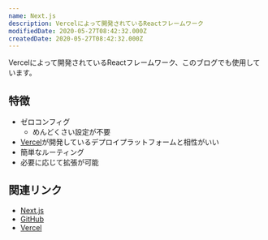 ```yaml
---
name: Next.js
description: Vercelによって開発されているReactフレームワーク
modifiedDate: 2020-05-27T08:42:32.000Z
createdDate: 2020-05-27T08:42:32.000Z
---
```


Vercelによって開発されているReactフレームワーク、このブログでも使用しています。

## 特徴

- ゼロコンフィグ
  - めんどくさい設定が不要
- [Vercel](/tags/vercel)が開発しているデプロイプラットフォームと相性がいい
- 簡単なルーティング
- 必要に応じて拡張が可能

## 関連リンク

- [Next.js](https://nextjs.org/)
- [GitHub](https://github.com/zeit/next.js)
- [Vercel](https://vercel.com)
